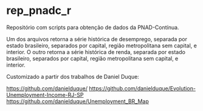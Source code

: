 # rep_pnadc_r
Repositório com scripts para obtenção de dados da PNAD-Contínua.

Um dos arquivos retorna a série histórica de desemprego, separada por estado brasileiro, separados por capital, região metropolitana sem capital, e interior.
O outro retorna a série histórica de renda, separada por estado brasileiro, separados por capital, região metropolitana sem capital, e interior.

Customizado a partir dos trabalhos de Daniel Duque:

https://github.com/danielduque/
https://github.com/danielduque/Evolution-Unemployment-Income-RJ-SP
https://github.com/danielduque/Unemployment_BR_Map
